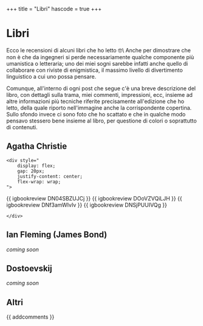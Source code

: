 +++
title = "Libri"
hascode = true
+++


# Libri

Ecco le recensioni di alcuni libri che ho letto 🤓\\ <!-- 🥸🧐 -->
Anche per dimostrare che non è che da ingegneri si perde necessariamente qualche componente più umanistica o letteraria; uno dei miei sogni sarebbe infatti anche quello di collaborare con riviste di enigmistica, il massimo livello di divertimento linguistico a cui uno possa pensare. 

Comunque, all'interno di ogni post che segue c'è una breve descrizione del libro, con dettagli sulla trama, miei commenti, impressioni, ecc, insieme ad altre informazioni più tecniche riferite precisamente all'edizione che ho letto, della quale riporto nell'immagine anche la corrispondente copertina. Sullo sfondo invece ci sono foto che ho scattato e che in qualche modo pensavo stessero bene insieme al libro, per questione di colori o soprattutto di contenuti.

## Agatha Christie
~~~
<div style="
	display: flex;
	gap: 20px;
	justify-content: center;
	flex-wrap: wrap;
">
~~~
{{ igbookreview DN04SBZUJCj }}
{{ igbookreview DOoVZVQiLJH }}
{{ igbookreview DNf3amWIvIv }}
{{ igbookreview DNSjPUUIVQg }}
~~~
</div>
~~~


## Ian Fleming (James Bond)
_coming soon_

## Dostoevskij
_coming soon_

## Altri

{{ addcomments }}